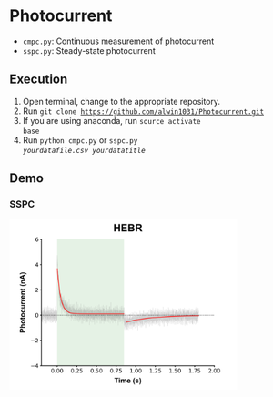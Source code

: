 # Photocurrent
<ul>
  <li><code>cmpc.py</code>: Continuous measurement of photocurrent
  <li><code>sspc.py</code>: Steady-state photocurrent</li>
</ul>

## Execution
1. Open terminal, change to the appropriate repository.
2. Run <code>git clone https://github.com/alwin1031/Photocurrent.git</code>
3. If you are using anaconda, run <code>source activate base</code>
4. Run <code>python cmpc.py</code> or <code>sspc.py <i>yourdatafile.csv</i> <i>yourdatatitle</i></code>  

## Demo
### SSPC
<p>
  <img src="sspc.png" width="400px">
</p>
